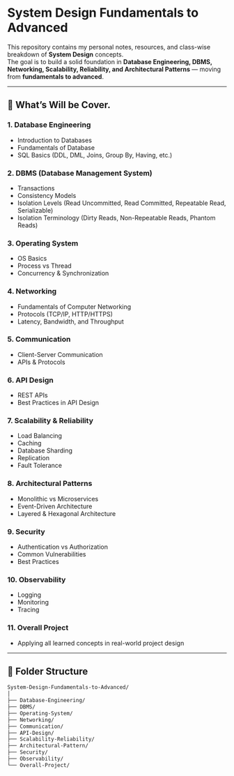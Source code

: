 # System Design Fundamentals to Advanced

This repository contains my personal notes, resources, and class-wise breakdown of **System Design** concepts.  
The goal is to build a solid foundation in **Database Engineering, DBMS, Networking, Scalability, Reliability, and Architectural Patterns** — moving from **fundamentals to advanced**.

---

## 📌 What’s Will be Cover.

### 1. Database Engineering
- Introduction to Databases
- Fundamentals of Database
- SQL Basics (DDL, DML, Joins, Group By, Having, etc.)

### 2. DBMS (Database Management System)
- Transactions
- Consistency Models
- Isolation Levels (Read Uncommitted, Read Committed, Repeatable Read, Serializable)
- Isolation Terminology (Dirty Reads, Non-Repeatable Reads, Phantom Reads)

### 3. Operating System
- OS Basics
- Process vs Thread
- Concurrency & Synchronization

### 4. Networking
- Fundamentals of Computer Networking
- Protocols (TCP/IP, HTTP/HTTPS)
- Latency, Bandwidth, and Throughput

### 5. Communication
- Client-Server Communication
- APIs & Protocols

### 6. API Design
- REST APIs
- Best Practices in API Design

### 7. Scalability & Reliability
- Load Balancing
- Caching
- Database Sharding
- Replication
- Fault Tolerance

### 8. Architectural Patterns
- Monolithic vs Microservices
- Event-Driven Architecture
- Layered & Hexagonal Architecture

### 9. Security
- Authentication vs Authorization
- Common Vulnerabilities
- Best Practices

### 10. Observability
- Logging
- Monitoring
- Tracing

### 11. Overall Project
- Applying all learned concepts in real-world project design

---

## 📂 Folder Structure
```bash
System-Design-Fundamentals-to-Advanced/
│
├── Database-Engineering/
├── DBMS/
├── Operating-System/
├── Networking/
├── Communication/
├── API-Design/
├── Scalability-Reliability/
├── Architectural-Pattern/
├── Security/
├── Observability/
└── Overall-Project/

